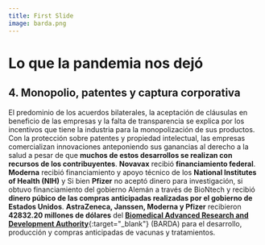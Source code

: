 ```yaml
---
title: First Slide
image: barda.png
---
```


# Lo que la pandemia nos dejó
## 4. Monopolio, patentes y captura corporativa

El predominio de los acuerdos bilaterales, la aceptación de cláusulas en beneficio de las empresas y la falta de transparencia se explica por los incentivos que tiene la industria para la monopolización de sus productos. Con la protección sobre patentes y propiedad intelectual, las empresas comercializan innovaciones anteponiendo sus ganancias al derecho a la salud a pesar de que **muchos de estos desarrollos se realizan con recursos de los contribuyentes**. **Novavax** recibió **financiamiento federal**. **Moderna** recibió financiamiento y apoyo técnico de los **National Institutes of Health (NIH)** y  Si bien **Pfizer** no aceptó dinero para investigación, si obtuvo financiamiento del gobierno Alemán a través de BioNtech y recibió **dinero púbico de las compras anticipadas realizadas por el gobierno de Estados Unidos**. **AstraZeneca, Janssen, Moderna y Pfizer** recibieron **42832.20 millones de dólares** del [**Biomedical Advanced Research and Development Authority**](https://www.medicalcountermeasures.gov/app/barda/coronavirus/COVID19.aspx){:target="_blank"} (BARDA) para el desarrollo, producción y compras anticipadas de vacunas y tratamientos.
